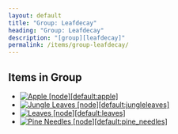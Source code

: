```yaml
---
layout: default
title: "Group: Leafdecay"
heading: "Group: Leafdecay"
description: "[group][leafdecay]"
permalink: /items/group-leafdecay/
---
```



## Items in Group

<ul class="list-items clearfix">
    <li><a href="{{site.baseurl}}/items/default-apple/"><img src="{{site.baseurl}}/assets/img/items/itemcubes/default_apple.png" data-toggle="tooltip" title="Apple [node][default:apple]"></a></li>
    <li><a href="{{site.baseurl}}/items/default-jungleleaves/"><img src="{{site.baseurl}}/assets/img/items/itemcubes/default_jungleleaves.png" data-toggle="tooltip" title="Jungle Leaves [node][default:jungleleaves]"></a></li>
    <li><a href="{{site.baseurl}}/items/default-leaves/"><img src="{{site.baseurl}}/assets/img/items/itemcubes/default_leaves.png" data-toggle="tooltip" title="Leaves [node][default:leaves]"></a></li>
    <li><a href="{{site.baseurl}}/items/default-pine-needles/"><img src="{{site.baseurl}}/assets/img/items/itemcubes/default_pine_needles.png" data-toggle="tooltip" title="Pine Needles [node][default:pine_needles]"></a></li>
</ul>
